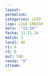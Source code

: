 ```yaml
---
layout: 
permalink: 
categories: LO10
liga: LIGA INDIGO
hora: '"22:30"'
fecha: 11.11.24
match: 3
local: AD
r1: 0
r2: 0
out: TAD
ronda: "9"
stream:
---
```

